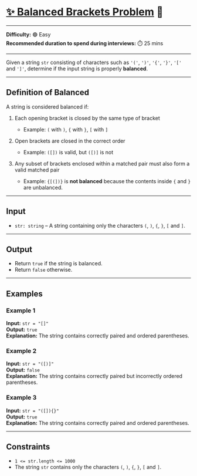 # [✨ Balanced Brackets Problem](https://www.greatfrontend.com/interviews/study/blind75/questions/algo/array-balanced-brackets) 🧩

---

**Difficulty:** 🟢 Easy  
**Recommended duration to spend during interviews:** ⏱️ 25 mins  

---

Given a string `str` consisting of characters such as `'('`, `')'`, `'{'`, `'}'`, `'['` and `']'`, determine if the input string is properly **balanced**.

---

## Definition of Balanced
A string is considered balanced if:

1. Each opening bracket is closed by the same type of bracket  
   - Example: `(` with `)`, `{` with `}`, `[` with `]`

2. Open brackets are closed in the correct order  
   - Example: `([])` is valid, but `([)]` is not

3. Any subset of brackets enclosed within a matched pair must also form a valid matched pair  
   - Example: `{[(])}` is **not balanced** because the contents inside `{` and `}` are unbalanced.

---

## Input
- `str: string` – A string containing only the characters `(`, `)`, `{`, `}`, `[` and `]`.

---

## Output
- Return `true` if the string is balanced.  
- Return `false` otherwise.

---

## Examples

### Example 1
**Input:** `str = "[]"`  
**Output:** `true`  
**Explanation:** The string contains correctly paired and ordered parentheses.  

### Example 2
**Input:** `str = "([)]"`  
**Output:** `false`  
**Explanation:** The string contains correctly paired but incorrectly ordered parentheses.  

### Example 3
**Input:** `str = "([]){}"`  
**Output:** `true`  
**Explanation:** The string contains correctly paired and ordered parentheses.  

---

## Constraints
- `1 <= str.length <= 1000`  
- The string `str` contains only the characters `(`, `)`, `{`, `}`, `[` and `]`.
